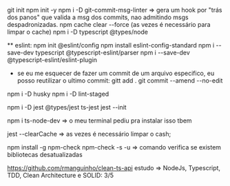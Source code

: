 git init
npm init -y
npm i -D git-commit-msg-linter => gera um hook por "trás dos panos" que valida a msg dos commits, nao admitindo msgs despadronizadas.
npm cache clear --force (as vezes é necessário para limpar o cache)
npm i -D typescript @types/node


** eslint: 
npm init @eslint/config
npm install eslint-config-standard
npm i --save-dev typescript @typescript-eslint/parser
npm i --save-dev @typescript-eslint/eslint-plugin

* se eu me esquecer de fazer um commit de um arquivo especifico, eu posso reutilizar o ultimo commit:
gitt add .
git commit --amend --no-edit

npm i -D husky
npm i -D lint-staged

npm i -D jest @types/jest ts-jest
jest --init

npm i ts-node-dev  => o meu terminal pediu pra instalar isso tbem

jest --clearCache => as vezes é necessário limpar o cash;

npm install -g npm-check 
npm-check -s -u => comando verifica se existem bibliotecas desatualizadas

https://github.com/rmanguinho/clean-ts-api
estudo => NodeJs, Typescript, TDD, Clean Architecture e SOLID: 3/5